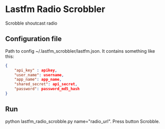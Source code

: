 # Lastfm Radio Scrobbler
Scrobble shoutcast radio 

## Configuration file
Path to config ~/.lastfm_scrobbler/lastfm.json. It contains something like this:
```json
{
	"api_key" : apikey,
	"user_name": username,
	"app_name": app_name,
	"shared_secret": api_secret,
	"password": password_md5_hash
}
```

## Run
python lastfm_radio_scrobble.py name="radio_url". Press button Scrobble.
